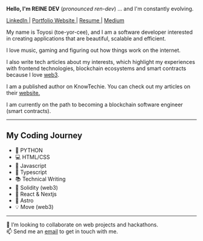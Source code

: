 **Hello, I'm REINE DEV** (*pronounced ren-dev*) ... and I'm constantly evolving.

  <a href="https://www.linkedin.com/in/toyosi-odukale/">LinkedIn </a> | 
  <a href="https://reine.dev/">Portfolio Website </a> |
  <a href="https://drive.google.com/file/d/1dBfSxLq5gyHhCPpPWuxVWob0csRIhEB4/view?usp=drive_link"> Resume </a> |
  <a href="https://medium.com/@reinetoyosii"> Medium </a>
  
My name is Toyosi (toe-yor-cee), and I am a software developer interested in creating applications that are beautiful, scalable and efficient. 

I love music, gaming and figuring out how things work on the internet. 
<br/>

I also write tech articles about my interests, which highlight my experiences with frontend technologies, blockchain ecosystems and smart contracts because I love <a href="https://reine.hashnode.dev/what-is-web3-an-introduction-to-the-decentralized-web">web3</a>.

I am a published author on KnowTechie. You can check out my articles on their <a href="https://knowtechie.com/author/reine-dev/"> website.</a> 

I am currently on the path to becoming a blockchain software engineer (smart contracts).


---

## My Coding Journey
- 🐍 PYTHON
- 💻 HTML/CSS
- 🧠 Javascript
- 💎 Typescript
- 📚 Technical Writing
- 🌟 Solidity (web3)
- 📱 React & Nextjs
- 🚀 Astro
- 💡 Move (web3)

---
👯 I’m looking to collaborate on web projects and hackathons.
<br/>
📫 Send me an [email](mailto:reinetoyosii@gmail.com) to get in touch with me.



<!---
Rei-ne/Rei-ne is a ✨ special ✨ repository because its `README.md` (this file) appears on your GitHub profile.
You can click the Preview link to take a look at your changes.
--->
